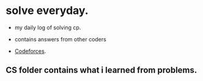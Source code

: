 # solve everyday.

* my daily log of solving cp. 
* contains answers from other coders

* [Codeforces](https://codeforces.com/profile/Silent_Siren_fan).

## CS folder contains what i learned from problems.
